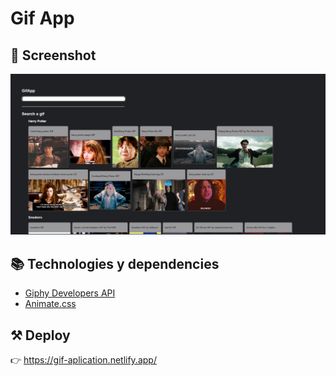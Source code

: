 # Gif App

## 📱 Screenshot

![preview](public/preview.png)

## 📚 Technologies y dependencies

- [Giphy Developers API](https://developers.giphy.com/docs/sdk)
- [Animate.css](https://animate.style/)

## ⚒ Deploy

👉 https://gif-aplication.netlify.app/
